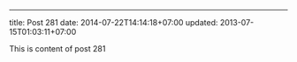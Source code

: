 ---
title: Post 281
date: 2014-07-22T14:14:18+07:00
updated: 2013-07-15T01:03:11+07:00

This is content of post 281